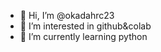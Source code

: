 - 👋 Hi, I’m @okadahrc23
- 👀 I’m interested in github&colab
- 🌱 I’m currently learning python

<!---
okadahrc23/okadahrc23 is a ✨ special ✨ repository because its `README.md` (this file) appears on your GitHub profile.
You can click the Preview link to take a look at your changes.
--->
